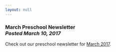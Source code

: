 ```yaml
---
layout: null
---
```


<h3 class="ui header">
  March Preschool Newsletter
  <div class="sub header">
    <i>Posted March 10, 2017</i>
  </div>
</h3>

Check out our preschool newsletter for
<a href="{{ site.baseurl }}/assets/newsletters/COH March 2017 Newsletter.pdf">March 2017</a>.
